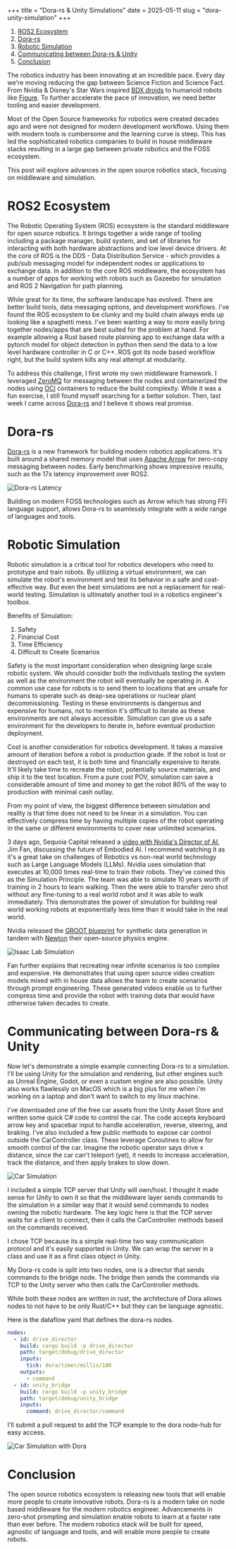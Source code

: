 +++
title = "Dora-rs & Unity Simulations"
date = 2025-05-11
slug = "dora-unity-simulation"
+++

1. [ROS2 Ecosystem](#ros2-ecosystem)
2. [Dora-rs](#dora-rs)
3. [Robotic Simulation](#robotic-simulation)
4. [Communicating between Dora-rs & Unity](#communicating-between-dora-rs-unity)
5. [Conclusion](#conclusion)


The robotics industry has been innovating at an incredible pace. Every day we're moving reducing the gap between Science Fiction and Science Fact. From Nvidia & Disney's Star Wars inspired [BDX droids](https://www.techradar.com/computing/artificial-intelligence/nvidia-google-and-disneys-ai-powered-star-wars-robot-is-absolutely-the-droid-ive-been-looking-for) to humanoid robots like [Figure](https://www.figure.ai/). To further accelerate the pace of innovation, we need better tooling and easier development.

Most of the Open Source frameworks for robotics were created decades ago and were not designed for modern development workflows. Using them with modern tools is cumbersome and the learning curve is steep. This has led the sophisticated robotics companies to build in house middleware stacks resulting in a large gap between private robotics and the FOSS ecosystem. 

This post will explore advances in the open source robotics stack, focusing on middleware and simulation.

# ROS2 Ecosystem

The Robotic Operating System (ROS) ecosystem is the standard middleware for open source robotics. It brings together a wide range of tooling including a package manager, build system, and set of libraries for interacting with both hardware abstractions and low level device drivers. At the core of ROS is the DDS - Data Distribution Service - which provides a pub/sub messaging model for independent nodes or applications to exchange data. In addition to the core ROS middleware, the ecosystem has a number of apps for working with robots such as Gazeebo for simulation and ROS 2 Navigation for path planning.

While great for its time, the software landscape has evolved. There are better build tools, data messaging options, and development workflows. I've found the ROS ecosystem to be clunky and my build chain always ends up looking like a spaghetti mess. I've been wanting a way to more easily bring together nodes/apps that are best suited for the problem at hand. For example allowing a Rust based route planning app to exchange data with a pytorch model for object detection in python then send the data to a low level hardware controller in C or C++. ROS got its node based workflow right, but the build system kills any real attempt at modularity. 

To address this challenge, I first wrote my own middleware framework. I leveraged [ZeroMQ](https://zeromq.org/) for messaging between the nodes and containerized the nodes using [OCI](https://opencontainers.org/) containers to reduce the build complexity. While it was a fun exercise, I still found myself searching for a better solution. Then, last week I came across [Dora-rs](https://dora-rs.ai/) and I believe it shows real promise.

# Dora-rs

[Dora-rs](https://dora-rs.ai/) is a new framework for building modern robotics applications. It's built around a shared memory model that uses [Apache Arrow](https://arrow.apache.org/) for zero-copy messaging between nodes. Early benchmarking shows impressive results, such as the 17x latency improvement over ROS2. 

![Dora-rs Latency](/assets/dora_ros_latency.png)

Building on modern FOSS technologies such as Arrow which has strong FFI language support, allows Dora-rs to seamlessly integrate with a wide range of languages and tools.

# Robotic Simulation

Robotic simulation is a critical tool for robotics developers who need to prototype and train robots. By utilizing a virtual environment, we can simulate the robot's environment and test its behavior in a safe and cost-effective way. But even the best simulations are not a replacement for real-world testing. Simulation is ultimately another tool in a robotics engineer's toolbox.

Benefits of Simulation:

1. Safety
2. Financial Cost 
3. Time Efficiency
4. Difficult to Create Scenarios

Safety is the most important consideration when designing large scale robotic system. We should consider both the individuals testing the system as well as the environment the robot will eventually be operating in. A common use case for robots is to send them to locations that are unsafe for humans to operate such as deap-sea operations or nuclear plant decommissioning. Testing in these environments is dangerous and expensive for humans, not to mention it's difficult to iterate as these environments are not always accessible. Simulation can give us a safe environment for the developers to iterate in, before eventual production deployment. 

Cost is another consideration for robotics development. It takes a massive amount of iteration before a robot is production grade. If the robot is lost or destroyed on each test, it is both time and financially expensive to iterate. It'll likely take time to recreate the robot, potentially source materials, and ship it to the test location. From a pure cost POV, simulation can save a considerable amount of time and money to get the robot 80% of the way to production with minimal cash outlay.

From my point of view, the biggest difference between simulation and reality is that time does not need to be linear in a simulation. You can effectively compress time by having multiple copies of the robot operating in the same or different environments to cover near unlimited scenarios. 

3 days ago, Sequoia Capital released a [video with Nvidia's Director of AI](https://www.youtube.com/watch?v=_2NijXqBESI), Jim Fan, discussing the future of Embodied AI. I recommend watching it as it's a great take on challenges of Robotics vs non-real world technology such as Large Language Models (LLMs). Nvidia uses simulation that executes at 10,000 times real-time to train their robots. They've coined this as the Simulation Principle. The team was able to simulate 10 years worth of training in 2 hours to learn walking. Then the were able to transfer zero shot without any fine-tuning to a real world robot and it was able to walk immediately. This demonstrates the power of simulation for building real world working robots at exponentially less time than it would take in the real world.

Nvidia released the [GROOT blueprint](https://build.nvidia.com/nvidia/isaac-gr00t-synthetic-manipulation) for synthetic data generation in tandem with [Newton](https://developer.nvidia.com/blog/announcing-newton-an-open-source-physics-engine-for-robotics-simulation) their open-source physics engine. 

![Isaac Lab Simulation](/assets/humanoid_training_isaac_lab.png)

Fan further explains that recreating near infinite scenarios is too complex and expensive. He demonstrates that using open source video creation models mixed with in house data allows the team to create scenarios through prompt engineering. These generated videos enable us to further compress time and provide the robot with training data that would have otherwise taken decades to create.


# Communicating between Dora-rs & Unity

Now let's demonstrate a simple example connecting Dora-rs to a simulation. I'll be using Unity for the simulation and rendering, but other engines such as Unreal Engine, Godot, or even a custom engine are also possible. Unity also works flawlessly on MacOS which is a big plus for me when i'm working on a laptop and don't want to switch to my linux machine.

I've downloaded one of the free car assets from the Unity Asset Store and written some quick C# code to control the car. The code accepts keyboard arrow key and spacebar input to handle acceleration, reverse, steering, and braking. I've also included a few public methods to expose car control outside the CarController class. These leverage Coroutines to allow for smooth control of the car. Imagine the robotic operator says drive x distance, since the car can't teleport (yet), it needs to increase acceleration, track the distance, and then apply brakes to slow down. 

![Car Simulation](/assets/unity_sim_1.gif)


I included a simple TCP server that Unity will own/host. I thought it made sense for Unity to own it so that the middleware layer sends commands to the simulation in a similar way that it would send commands to nodes owning the robotic hardware. The key logic here is that the TCP server waits for a client to connect, then it calls the CarController methods based on the commands received.

I chose TCP because its a simple real-time two way communication protocol and it's easily supported in Unity. We can wrap the server in a class and use it as a first class object in Unity. 

My Dora-rs code is split into two nodes, one is a director that sends commands to the bridge node. The bridge then sends the commands via TCP to the Unity server who then calls the CarController methods.

While both these nodes are written in rust, the architecture of Dora allows nodes to not have to be only Rust/C++ but they can be language agnostic. 

Here is the dataflow yaml that defines the dora-rs nodes.
```yaml
nodes:
  - id: drive_director
    build: cargo build -p drive_director
    path: target/debug/drive_director
    inputs:
      tick: dora/timer/millis/100
    outputs:
      - command
  - id: unity_bridge
    build: cargo build -p unity_bridge
    path: target/debug/unity_bridge
    inputs:
      command: drive_director/command
```

I'll submit a pull request to add the TCP example to the dora node-hub for easy access.

![Car Simulation with Dora](/assets/unity_sim_2.gif)


# Conclusion

The open source robotics ecosystem is releasing new tools that will enable more people to create innovative robots. Dora-rs is a modern take on node based middleware for the modern robotics engineer. Advancements in zero-shot prompting and simulation enable robots to learn at a faster rate than ever before. The modern robotics stack will be built for speed, agnostic of language and tools, and will enable more people to create robots.